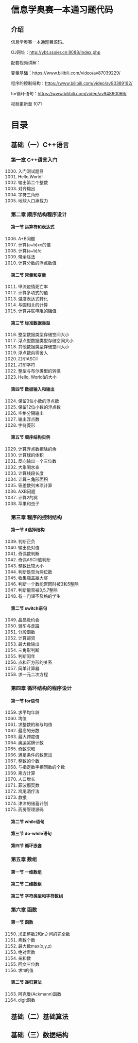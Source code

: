 # 信息学奥赛一本通习题代码

## 介绍

信息学奥赛一本通题目源码。

OJ网址：http://ybt.ssoier.cn:8088/index.php

配套视频讲解：

变量基础：https://www.bilibili.com/video/av87039229/

程序的控制结构：https://www.bilibili.com/video/av93389162/

for循环语句：https://www.bilibili.com/video/av94890066/

视频更新至 1071

# 目录

## 基础（一）C++语言

### 第一章 C++语言入门

1000. 入门测试题目
1001. Hello,World!
1002. 输出第二个整数
1003. 对齐输出
1004. 字符三角形
1005. 地球人口承载力

### 第二章 顺序结构程序设计

#### 第一节 运算符和表达式

1006. A+B问题
1007. 计算(a+b)xc的值
1008. 计算(a+b)/c
1009. 带余除法
1010. 计算分数的浮点数值

#### 第二节 常量和变量

1011. 甲流疫情死亡率
1012. 计算多项式的值
1013. 温度表达式转化
1014. 与圆相关的计算
1015. 计算并联电阻的阻值

#### 第三节 标准数据类型

1016. 整型数据类型存储空间大小
1017. 浮点型数据类型存储空间大小
1018. 其他数据类型存储空间大小
1019. 浮点数向零舍入
1020. 打印ASCII
1021. 打印字符
1022. 整型与布尔类型的转换
1023. Hello, World!的大小

#### 第四节 数据输入和输出

1024. 保留3位小数的浮点数
1025. 保留12位小数的浮点数
1026. 空格分隔输出
1027. 输出浮点数
1028. 字符菱形

#### 第五节 顺序结构实例

1029. 计算浮点数相除的余
1030. 计算球的体积
1031. 反向输出一个三位数
1032. 大象喝水查
1033. 计算线段长度
1034. 计算三角形面积
1035. 等差数列末项计算
1036. AXB问题
1037. 计算2的冥
1038. 苹果和虫子

### 第三章 程序的控制结构

#### 第一节 if选择结构

1039. 判断正负
1040. 输出绝对值
1041. 奇偶数判断
1042. 奇偶ASCII值判断
1043. 整数比较大小
1044. 判断是否为两位数
1045. 收集瓶盖赢大奖
1046. 判断一个数能否同时被3和5整除
1047. 判断能否被3,5,7整除
1048. 有一门课不及格的学生

#### 第二节 switch语句

1049. 晶晶赴约会
1050. 骑车与走路
1051. 分段函数
1052. 计算邮资
1053. 最大数输出
1054. 三角形判断
1055. 判断闰年
1056. 点和正方形的关系
1057. 简单计算器
1058. 求一元二次方程

### 第四章 循环结构的程序设计

#### 第一节 for语句

1059. 求平均年龄
1060. 均值 
1061. 求整数的和与均值
1062. 最高的分数
1063. 最大跨度值
1064. 奥运奖牌计数
1065. 奇数求和
1066. 满足条件的数累加
1067. 整数的个数 
1068. 与指定数字相同数的个数 
1069. 乘方计算 
1070. 人口增长 
1071. 菲波那契数 
1072. 鸡尾酒疗法 
1073. 救援 
1074. 津津的储蓄计划 
1075. 药房管理源码 

#### 第二节 while语句

#### 第三节 do-while语句

#### 第四节 循环嵌套

### 第五章 数组

#### 第一节 一维数组

#### 第二节 二维数组

#### 第三节 字符类型和字符数组

### 第六章 函数

#### 第一节 函数

1150. 求正整数2和n之间的完全数 
1151. 素数个数 
1152. 最大数max(x,y,z) 
1153. 绝对素数 
1154. 亲和数 
1155. 回文三位数 
1156. 求π的值 

#### 第二节 递归算法

1163. 阿克曼(Ackmann)函数 
1164. digit函数 

## 基础（二）基础算法

## 基础（三）数据结构

